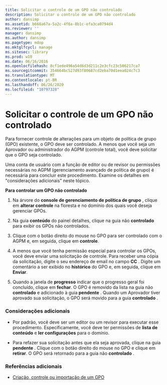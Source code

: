 ```yaml
---
title: Solicitar o controle de um GPO não controlado
description: Solicitar o controle de um GPO não controlado
author: dansimp
ms.assetid: b668a67a-5a2c-4f6a-8b1c-efa3ca0794d4
ms.reviewer: ''
manager: dansimp
ms.author: dansimp
ms.pagetype: mdop
ms.mktglfcycl: manage
ms.sitesec: library
ms.prod: w10
ms.date: 06/16/2016
ms.openlocfilehash: 8cf1ede496a54d6d3d211c2e3cfc23c506217ca7
ms.sourcegitcommit: 354664bc527d93f80687cd2eba70d1eea024c7c3
ms.translationtype: MT
ms.contentlocale: pt-BR
ms.lasthandoff: 06/26/2020
ms.locfileid: "10797328"
---
```

# Solicitar o controle de um GPO não controlado


Para fornecer controle de alterações para um objeto de política de grupo (GPO) existente, o GPO deve ser controlado. A menos que você seja um Aprovador ou administrador do AGPM (controle total), você deve solicitar que o GPO seja controlado.

Uma conta de usuário com a função de editor ou de revisor ou permissões necessárias no AGPM (gerenciamento avançado de política de grupo) é necessária para concluir este procedimento. Examine os detalhes em "considerações adicionais" neste tópico.

**Para controlar um GPO não controlado**

1.  Na árvore do **console de gerenciamento de política de grupo** , clique em **alterar controle** na floresta e no domínio dos quais você deseja gerenciar GPOs.

2.  Na guia **conteúdo** do painel detalhes, clique na guia não **controlado** para exibir os GPOs não controlados.

3.  Clique com o botão direito do mouse no GPO para ser controlado com o AGPM e, em seguida, clique em **controle**.

4.  A menos que você tenha permissão especial para controlar os GPOs, você deve enviar uma solicitação de controle. Para receber uma cópia da solicitação, digite o seu endereço de email no campo **CC** . Digite um comentário a ser exibido no **histórico** do GPO e, em seguida, clique em **Enviar**.

5.  Quando a janela de **progresso** indicar que o progresso geral foi concluído, clique em **fechar**. O GPO é removido da lista na guia não **controlado** e adicionado à guia **pendente** . Quando um Aprovador tiver aprovado sua solicitação, o GPO será movido para a guia **controlado** .

### Considerações adicionais

-   Por padrão, você deve ser um editor ou um revisor para executar esse procedimento. Especificamente, você deve ter permissões de **lista de conteúdo** e **ler configurações** para o domínio.

-   Para refazer sua solicitação antes que ela seja aprovada, clique na guia **pendente** . Clique com o botão direito do mouse no GPO e clique em **retirar**. O GPO será retornado para a guia não **controlado** .

### Referências adicionais

-   [Criação, controle ou importação de um GPO](creating-controlling-or-importing-a-gpo-agpm30ops.md)

 

 





